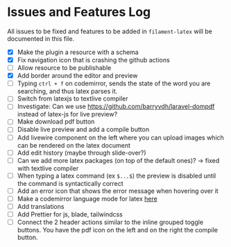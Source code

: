 # Issues and Features Log

All issues to be fixed and features to be added in `filament-latex` will be documented in this file.

-[x] Make the plugin a resource with a schema
-[x] Fix navigation icon that is crashing the github actions
-[ ] Allow resource to be publishable
-[x] Add border around the editor and preview
-[ ] Typing `ctrl + f` on codemirror, sends the state of the word you are searching, and thus latex parses it.
-[ ] Switch from latexjs to textlive compiler
-[ ] Investigate: Can we use https://github.com/barryvdh/laravel-dompdf instead of latex-js for live preview?
-[ ] Make download pdf button
-[ ] Disable live preview and add a compile button
-[ ] Add livewire component on the left where you can upload images which can be rendered on the latex document
-[ ] Add edit history (maybe through slide-over?)
-[ ] Can we add more latex packages (on top of the default ones)? -> fixed with textlive compiler
-[ ] When typing a latex command (ex `$...$`) the preview is disabled until the command is syntactically correct
-[ ] Add an error icon that shows the error message when hovering over it
-[ ] Make a codemirror language mode for latex [here](https://codemirror.net/examples/lang-package/)
-[ ] Add translations
-[ ] Add Prettier for js, blade, tailwindcss
-[ ] Connect the 2 header actions similar to the inline grouped toggle buttons. You have the pdf icon on the left and on the right the compile button.
